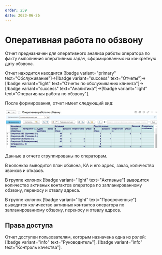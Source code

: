 ```yaml
---
order: 259
date: 2023-06-26
---
```

# Оперативная работа по обзвону

Отчет предназначен для оперативного анализа работы оператора по факту выполнения оперативных задач, сформированных на конкретную дату обзвона.

Отчет находится находится [!badge variant="primary" text="Обслуживание"]->[!badge variant="success" text="Отчеты"]->[!badge variant="light" text="Отчеты по обслуживанию клиента"]->[!badge variant="success" text="Аналитика"]->[!badge variant="light" text="Оперативная работа по обзвону"].

После формирования, отчет имеет следующий вид:

![Оперативная работа по обзвону](/images/Отчет_оперативная_работа_по_обзвону.jpg)

Данные в отчете сгруппированы по операторам.

В колонках выводится план обзвона, КА и его адрес, заказ, количество звонков и отказов.

В группе колонок [!badge variant="light" text="Активные"] выводится количество активных контактов оператора по запланированному обзвону, переносу и отвалу адреса.

В группе колонок [!badge variant="light" text="Просроченные"] выводится количество активных контактов оператора по запланированному обзвону, переносу и отвалу адреса.

## Права доступа

Отчет доступен пользователям, которым назначена одна из ролей: [!badge variant="info" text="Руководитель"], [!badge variant="info" text="Контроль качества"].
